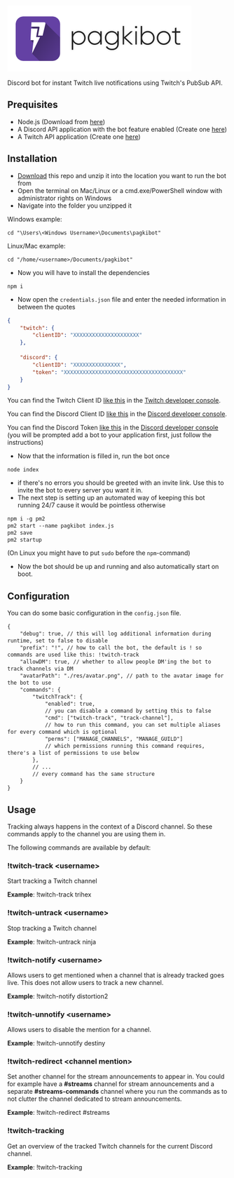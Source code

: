 <img src="https://github.com/LeaPhant/pagkibot/blob/master/res/logo.png?" height="150">

Discord bot for instant Twitch live notifications using Twitch's PubSub API.

## Prequisites

- Node.js (Download from [here](https://nodejs.org/))
- A Discord API application with the bot feature enabled (Create one [here](https://discordapp.com/developers/applications/))
- A Twitch API application (Create one [here](https://dev.twitch.tv/console/apps/create))

## Installation

- [Download](https://github.com/LeaPhant/pagkibot/archive/master.zip) this repo and unzip it into the location you want to run the bot from
- Open the terminal on Mac/Linux or a cmd.exe/PowerShell window with administrator rights on Windows
- Navigate into the folder you unzipped it

Windows example:

```
cd "\Users\<Windows Username>\Documents\pagkibot"
```

Linux/Mac example:

```
cd "/home/<username>/Documents/pagkibot"
```
- Now you will have to install the dependencies

```
npm i
```

- Now open the `credentials.json` file and enter the needed information in between the quotes

```JSON
{
    "twitch": {
        "clientID": "XXXXXXXXXXXXXXXXXXXXX"
    },
    
    "discord": {
        "clientID": "XXXXXXXXXXXXXXX",
        "token": "XXXXXXXXXXXXXXXXXXXXXXXXXXXXXXXXXXXXXX"
    }
}
```

You can find the Twitch Client ID [like this](https://i.imgur.com/XuDlRJO.png) in the [Twitch developer console](https://dev.twitch.tv/console).

You can find the Discord Client ID [like this](https://i.imgur.com/OSxCT42.png) in the [Discord developer console](https://discordapp.com/developers/applications/).

You can find the Discord Token [like this](https://i.imgur.com/nCIFaP5.png) in the [Discord developer console](https://discordapp.com/developers/applications/) (you will be prompted add a bot to your application first, just follow the instructions)

- Now that the information is filled in, run the bot once

```
node index
```

- if there's no errors you should be greeted with an invite link. Use this to invite the bot to every server you want it in.
- The next step is setting up an automated way of keeping this bot running 24/7 cause it would be pointless otherwise

```
npm i -g pm2
pm2 start --name pagkibot index.js
pm2 save
pm2 startup
```

(On Linux you might have to put `sudo` before the `npm`-command)

- Now the bot should be up and running and also automatically start on boot.

## Configuration

You can do some basic configuration in the `config.json` file.

```JS
{
    "debug": true, // this will log additional information during runtime, set to false to disable
    "prefix": "!", // how to call the bot, the default is ! so commands are used like this: !twitch-track
    "allowDM": true, // whether to allow people DM'ing the bot to track channels via DM
    "avatarPath": "./res/avatar.png", // path to the avatar image for the bot to use
    "commands": {
        "twitchTrack": {
            "enabled": true, 
            // you can disable a command by setting this to false
            "cmd": ["twitch-track", "track-channel"], 
            // how to run this command, you can set multiple aliases for every command which is optional
            "perms": ["MANAGE_CHANNELS", "MANAGE_GUILD"] 
            // which permissions running this command requires, there's a list of permissions to use below
        },
        // ...
        // every command has the same structure
    }
}
```

## Usage

Tracking always happens in the context of a Discord channel. So these commands apply to the channel you are using them in.

The following commands are available by default:

### !twitch-track \<username\>
  
Start tracking a Twitch channel 
 
**Example**: !twitch-track trihex
 
### !twitch-untrack \<username\>
  
Stop tracking a Twitch channel

**Example**: !twitch-untrack ninja

### !twitch-notify \<username\>

Allows users to get mentioned when a channel that is already tracked goes live. This does not allow users to track a new channel.

**Example**: !twitch-notify distortion2

### !twitch-unnotify \<username\>
  
Allows users to disable the mention for a channel.

**Example**: !twitch-unnotify destiny

### !twitch-redirect \<channel mention\>
  
Set another channel for the stream announcements to appear in. You could for example have a **#streams** channel for stream announcements and a separate **#streams-commands** channel where you run the commands as to not clutter the channel dedicated to stream announcements.

**Example**: !twitch-redirect #streams

### !twitch-tracking

Get an overview of the tracked Twitch channels for the current Discord channel.

**Example**: !twitch-tracking
